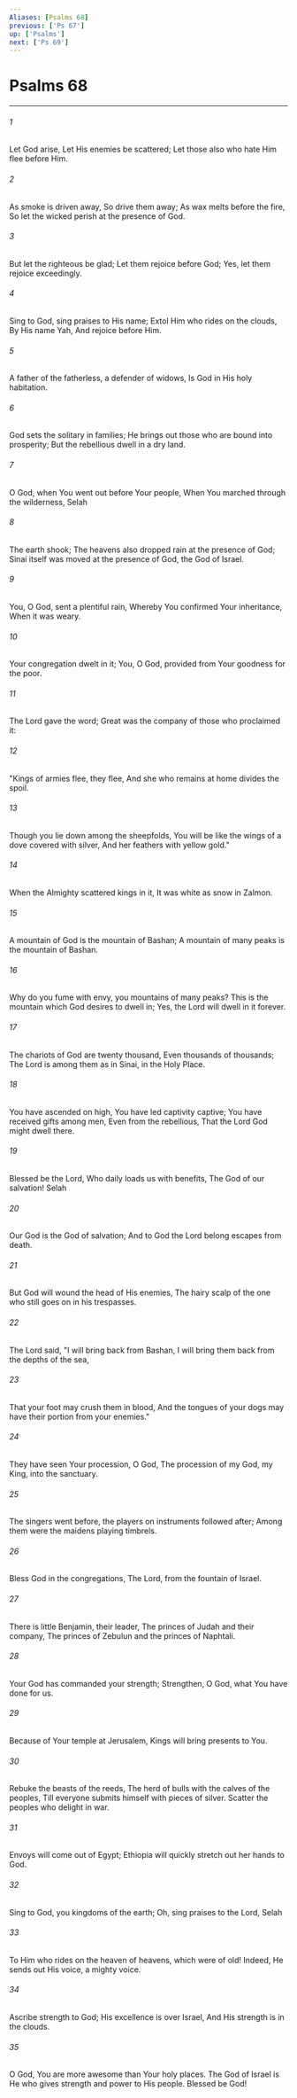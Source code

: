 ```yaml
---
Aliases: [Psalms 68]
previous: ['Ps 67']
up: ['Psalms']
next: ['Ps 69']
---
```

# Psalms 68

***


###### 1 
Let God arise, Let His enemies be scattered; Let those also who hate Him flee before Him. 

###### 2 
As smoke is driven away, So drive them away; As wax melts before the fire, So let the wicked perish at the presence of God. 

###### 3 
But let the righteous be glad; Let them rejoice before God; Yes, let them rejoice exceedingly. 

###### 4 
Sing to God, sing praises to His name; Extol Him who rides on the clouds, By His name Yah, And rejoice before Him. 

###### 5 
A father of the fatherless, a defender of widows, Is God in His holy habitation. 

###### 6 
God sets the solitary in families; He brings out those who are bound into prosperity; But the rebellious dwell in a dry land. 

###### 7 
O God, when You went out before Your people, When You marched through the wilderness, Selah 

###### 8 
The earth shook; The heavens also dropped rain at the presence of God; Sinai itself was moved at the presence of God, the God of Israel. 

###### 9 
You, O God, sent a plentiful rain, Whereby You confirmed Your inheritance, When it was weary. 

###### 10 
Your congregation dwelt in it; You, O God, provided from Your goodness for the poor. 

###### 11 
The Lord gave the word; Great was the company of those who proclaimed it: 

###### 12 
"Kings of armies flee, they flee, And she who remains at home divides the spoil. 

###### 13 
Though you lie down among the sheepfolds, You will be like the wings of a dove covered with silver, And her feathers with yellow gold." 

###### 14 
When the Almighty scattered kings in it, It was white as snow in Zalmon. 

###### 15 
A mountain of God is the mountain of Bashan; A mountain of many peaks is the mountain of Bashan. 

###### 16 
Why do you fume with envy, you mountains of many peaks? This is the mountain which God desires to dwell in; Yes, the Lord will dwell in it forever. 

###### 17 
The chariots of God are twenty thousand, Even thousands of thousands; The Lord is among them as in Sinai, in the Holy Place. 

###### 18 
You have ascended on high, You have led captivity captive; You have received gifts among men, Even from the rebellious, That the Lord God might dwell there. 

###### 19 
Blessed be the Lord, Who daily loads us with benefits, The God of our salvation! Selah 

###### 20 
Our God is the God of salvation; And to God the Lord belong escapes from death. 

###### 21 
But God will wound the head of His enemies, The hairy scalp of the one who still goes on in his trespasses. 

###### 22 
The Lord said, "I will bring back from Bashan, I will bring them back from the depths of the sea, 

###### 23 
That your foot may crush them in blood, And the tongues of your dogs may have their portion from your enemies." 

###### 24 
They have seen Your procession, O God, The procession of my God, my King, into the sanctuary. 

###### 25 
The singers went before, the players on instruments followed after; Among them were the maidens playing timbrels. 

###### 26 
Bless God in the congregations, The Lord, from the fountain of Israel. 

###### 27 
There is little Benjamin, their leader, The princes of Judah and their company, The princes of Zebulun and the princes of Naphtali. 

###### 28 
Your God has commanded your strength; Strengthen, O God, what You have done for us. 

###### 29 
Because of Your temple at Jerusalem, Kings will bring presents to You. 

###### 30 
Rebuke the beasts of the reeds, The herd of bulls with the calves of the peoples, Till everyone submits himself with pieces of silver. Scatter the peoples who delight in war. 

###### 31 
Envoys will come out of Egypt; Ethiopia will quickly stretch out her hands to God. 

###### 32 
Sing to God, you kingdoms of the earth; Oh, sing praises to the Lord, Selah 

###### 33 
To Him who rides on the heaven of heavens, which were of old! Indeed, He sends out His voice, a mighty voice. 

###### 34 
Ascribe strength to God; His excellence is over Israel, And His strength is in the clouds. 

###### 35 
O God, You are more awesome than Your holy places. The God of Israel is He who gives strength and power to His people. Blessed be God!
